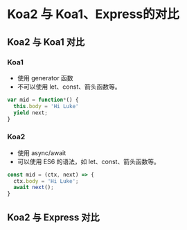 # Koa2 与 Koa1、Express的对比

## Koa2 与 Koa1 对比
### Koa1
- 使用 generator 函数
- 不可以使用 let、const、箭头函数等。
```js
var mid = function*() {
  this.body = 'Hi Luke'
  yield next;
}
```

### Koa2
- 使用 async/await
- 可以使用 ES6 的语法，如 let、const、箭头函数等。
```js
const mid = (ctx, next) => {
  ctx.body = 'Hi Luke';
  await next();
}
```

## Koa2 与 Express 对比
